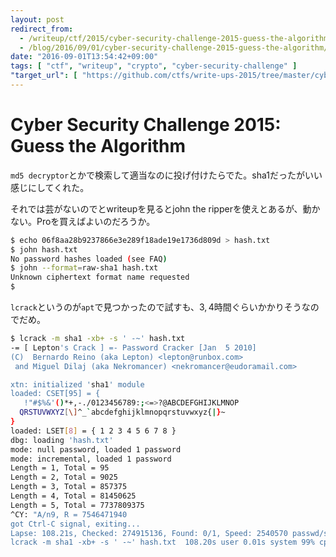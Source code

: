 ```yaml
---
layout: post
redirect_from:
  - /writeup/ctf/2015/cyber-security-challenge-2015-guess-the-algorithm/
  - /blog/2016/09/01/cyber-security-challenge-2015-guess-the-algorithm/
date: "2016-09-01T13:54:42+09:00"
tags: [ "ctf", "writeup", "crypto", "cyber-security-challenge" ]
"target_url": [ "https://github.com/ctfs/write-ups-2015/tree/master/cyber-security-challenge-2015/cryptography/guess-the-algorithm" ]
---
```


# Cyber Security Challenge 2015: Guess the Algorithm

`md5 decryptor`とかで検索して適当なのに投げ付けたらでた。sha1だったがいい感じにしてくれた。


それでは芸がないのでとwriteupを見るとjohn the ripperを使えとあるが、動かない。Proを買えばよいのだろうか。

``` sh
$ echo 06f8aa28b9237866e3e289f18ade19e1736d809d > hash.txt
$ john hash.txt
No password hashes loaded (see FAQ)
$ john --format=raw-sha1 hash.txt
Unknown ciphertext format name requested
$ 
```

`lcrack`というのが`apt`で見つかったので試すも、$3,4$時間ぐらいかかりそうなのでだめ。

``` sh
$ lcrack -m sha1 -xb+ -s ' -~' hash.txt
-= [ Lepton's Crack ] =- Password Cracker [Jan  5 2010]
(C)  Bernardo Reino (aka Lepton) <lepton@runbox.com>
 and Miguel Dilaj (aka Nekromancer) <nekromancer@eudoramail.com>

xtn: initialized 'sha1' module
loaded: CSET[95] = {
   !"#$%&'()*+,-./0123456789:;<=>?@ABCDEFGHIJKLMNOP
  QRSTUVWXYZ[\]^_`abcdefghijklmnopqrstuvwxyz{|}~
}
loaded: LSET[8] = { 1 2 3 4 5 6 7 8 }
dbg: loading 'hash.txt'
mode: null password, loaded 1 password
mode: incremental, loaded 1 password
Length = 1, Total = 95
Length = 2, Total = 9025
Length = 3, Total = 857375
Length = 4, Total = 81450625
Length = 5, Total = 7737809375
^CY: "A/n9, R = 7546471940
got Ctrl-C signal, exiting...
Lapse: 108.21s, Checked: 274915136, Found: 0/1, Speed: 2540570 passwd/s
lcrack -m sha1 -xb+ -s ' -~' hash.txt  108.20s user 0.01s system 99% cpu 1:48.21 total
```
